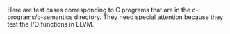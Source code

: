 Here are test cases corresponding to C programs that are in the c-programs/c-semantics directory.
They need special attention because they test the I/O functions in LLVM.
